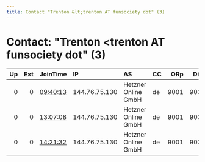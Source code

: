 ```yaml
---
title: Contact "Trenton &lt;trenton AT funsociety dot" (3)
---
```


# Contact: "Trenton &lt;trenton AT funsociety dot" (3)

|   Up |   Ext | JoinTime                                                                                   | IP            | AS                  | CC   |   ORp |   Dirp | OS    | Version   | Nickname   |   eFamMembers |
|-----:|------:|:-------------------------------------------------------------------------------------------|:--------------|:--------------------|:-----|------:|-------:|:------|:----------|:-----------|--------------:|
|    0 |     0 | [09:40:13](https://atlas.torproject.org/#details/42F96A9BBEA76B1DCCFFEBF072C67C896E052887) | 144.76.75.130 | Hetzner Online GmbH | de   |  9001 |   9030 | Linux | 0.3.0.9   | Trenton    |             1 |
|    0 |     0 | [13:07:08](https://atlas.torproject.org/#details/DD0A64898F66407AF034FBC7C78E8B248E42D65B) | 144.76.75.130 | Hetzner Online GmbH | de   |  9001 |   9030 | Linux | 0.3.2.9   | Trenton    |             1 |
|    0 |     0 | [14:21:32](https://atlas.torproject.org/#details/37BEA675E5528228A289B9E2D636AB9CA29D6D63) | 144.76.75.130 | Hetzner Online GmbH | de   |  9001 |   9030 | Linux | 0.3.2.9   | Trenton    |             1 |
